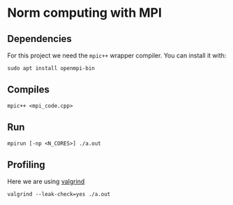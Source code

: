 # Norm computing with MPI

## Dependencies

For this project we need the `mpic++` wrapper compiler. You can install it with:

```
sudo apt install openmpi-bin
```
## Compiles 

```
mpic++ <mpi_code.cpp>
```

## Run 

```
mpirun [-np <N_CORES>] ./a.out
```

## Profiling

Here we are using [valgrind](https://valgrind.org/)

```
valgrind --leak-check=yes ./a.out
```